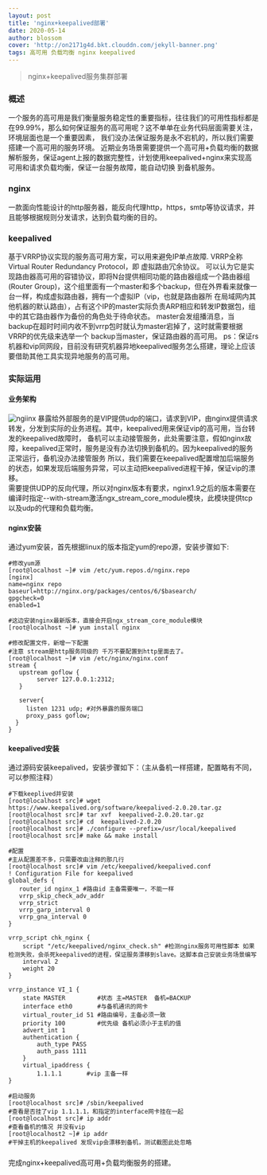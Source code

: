 ```yaml
---
layout: post
title: 'nginx+keepalived部署'
date: 2020-05-14
author: blossom
cover: 'http://on2171g4d.bkt.clouddn.com/jekyll-banner.png'
tags: 高可用 负载均衡 nginx keepalived
---
```


> nginx+keepalived服务集群部署

### 概述
一个服务的高可用是我们衡量服务稳定性的重要指标，往往我们的可用性指标都是在99.99%，那么如何保证服务的高可用呢？这不单单在业务代码层面需要关注，环境层面也是一个重要因素，
我们没办法保证服务是永不宕机的，所以我们需要搭建一个高可用的服务环境。
近期业务场景需要提供一个高可用+负载均衡的数据解析服务，保证agent上报的数据完整性，计划使用keepalived+nginx来实现高可用和请求负载均衡，保证一台服务故障，能自动切换
到备机服务。
### nginx
一款面向性能设计的http服务器，能反向代理http，https，smtp等协议请求，并且能够根据规则分发请求，达到负载均衡的目的。
### keepalived
基于VRRP协议实现的服务高可用方案，可以用来避免IP单点故障.
VRRP全称 Virtual Router Redundancy Protocol，即 虚拟路由冗余协议。 可以认为它是实现路由器高可用的容错协议，即将N台提供相同功能的路由器组成一个路由器组(Router Group)，这个组里面有一个master和多个backup，但在外界看来就像一台一样，构成虚拟路由器，拥有一个虚拟IP（vip，也就是路由器所 在局域网内其他机器的默认路由），占有这个IP的master实际负责ARP相应和转发IP数据包，组中的其它路由器作为备份的角色处于待命状态。 master会发组播消息，当backup在超时时间内收不到vrrp包时就认为master宕掉了，这时就需要根据VRRP的优先级来选举一个 backup当master，保证路由器的高可用。
ps：保证rs机器和vip同网段，目前没有研究机器异地keepalived服务怎么搭建，理论上应该要借助其他工具实现异地服务的高可用。
### 实际运用
#### 业务架构
![ngiinx](https://blossom102er.github.io/assets/img/nginx+keepalived.png)
暴露给外部服务的是VIP提供udp的端口，请求到VIP，由nginx提供请求转发，分发到实际的业务进程。其中，keepalived用来保证vip的高可用，当台转发的keepalived故障时，
备机可以主动接管服务，此处需要注意，假如nginx故障，keepalived正常时，服务是没有办法切换到备机的。因为keepalived的服务正常运行，备机没办法接管服务
所以，我们需要在keepalived配置增加后端服务的状态，如果发现后端服务异常，可以主动把keepalived进程干掉，保证vip的漂移。<br>
需要提供UDP的反向代理，所以对nginx版本有要求，nginx1.9之后的版本需要在编译时指定--with-stream激活ngx_stream_core_module模块，此模块提供tcp以及udp的代理和负载均衡。
#### nginx安装
通过yum安装，首先根据linux的版本指定yum的repo源，安装步骤如下:

    #修改yum源
    [root@localhost ~]# vim /etc/yum.repos.d/nginx.repo
    [nginx]
    name=nginx repo
    baseurl=http://nginx.org/packages/centos/6/$basearch/
    gpgcheck=0
    enabled=1
    
    #这边安装nginx最新版本，直接会开启ngx_stream_core_module模块
    [root@localhost ~]# yum install nginx

    #修改配置文件，新增一下配置
    #注意 stream是http服务同级的 千万不要配置到http里面去了。
    [root@localhost ~]# vim /etc/nginx/nginx.conf
    stream {
       upstream goflow {
            server 127.0.0.1:2312;
       }
     
       server{
         listen 1231 udp; #对外暴露的服务端口
         proxy_pass goflow;
      }
    }
 #### keepalived安装
 通过源码安装keepalived，安装步骤如下：（主从备机一样搭建，配置略有不同，可以参照注释）
 
    #下载keeplived并安装
    [root@localhost src]# wget https://www.keepalived.org/software/keepalived-2.0.20.tar.gz
    [root@localhost src]# tar xvf  keepalived-2.0.20.tar.gz
    [root@localhost src]# cd  keepalived-2.0.20
    [root@localhost src]# ./configure --prefix=/usr/local/keepalived
    [root@localhost src]# make && make install
     
    #配置
    #主从配置差不多，只需要改由注释的那几行
    [root@localhost src]# vim /etc/keepalived/keepalived.conf
    ! Configuration File for keepalived
    global_defs {
       router_id nginx_1 #路由id 主备需要唯一，不能一样
       vrrp_skip_check_adv_addr
       vrrp_strict
       vrrp_garp_interval 0
       vrrp_gna_interval 0
    }
     
    vrrp_script chk_nginx {
        script "/etc/keepalived/nginx_check.sh" #检测nginx服务可用性脚本 如果检测失败，会杀死keepalived的进程，保证服务漂移到slave。这脚本自己安装业务场景编写
        interval 2
        weight 20
    }
     
    vrrp_instance VI_1 {
        state MASTER         #状态 主=MASTER  备机=BACKUP
        interface eth0       #与备机通讯的网卡
        virtual_router_id 51 #路由编号，主备必须一致
        priority 100         #优先级 备机必须小于主机的值
        advert_int 1
        authentication {
            auth_type PASS
            auth_pass 1111
        }
        virtual_ipaddress {
            1.1.1.1       #vip 主备一样
    }
     
    #启动服务
    [root@localhost src]# /sbin/keepalived
    #查看是否挂了vip 1.1.1.1，和指定的interface网卡挂在一起
    [root@localhost src]# ip addr
    #查看备机的情况 并没有vip
    [root@localhost2 ~]# ip addr
    #干掉主机的keepalived 发现vip会漂移到备机，测试截图此处忽略

###
完成nginx+keepalived高可用+负载均衡服务的搭建。
